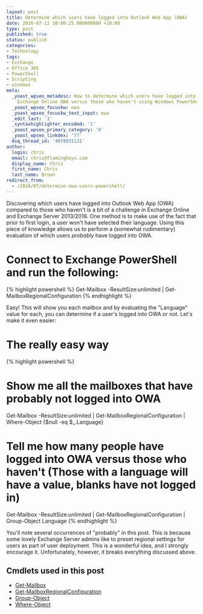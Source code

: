 ```yaml
---
layout: post
title: Determine which users have logged into Outlook Web App (OWA)
date: 2016-07-12 10:00:25.000000000 +10:00
type: post
published: true
status: publish
categories:
- Technology
tags:
- Exchange
- Office 365
- PowerShell
- Scripting
- windows
meta:
  _yoast_wpseo_metadesc: How to determine which users have logged into Exchange or
    Exchange Online OWA versus those who haven't using Windows PowerShell.
  _yoast_wpseo_focuskw: owa
  _yoast_wpseo_focuskw_text_input: owa
  _edit_last: '1'
  _syntaxhighlighter_encoded: '1'
  _yoast_wpseo_primary_category: '8'
  _yoast_wpseo_linkdex: '77'
  dsq_thread_id: '4978931131'
author:
  login: chris
  email: chris@flamingkeys.com
  display_name: Chris
  first_name: Chris
  last_name: Brown
redirect_from:
  - /2016/07/determine-owa-users-powershell/
---
```

Discovering which users have logged into Outlook Web App (OWA) compared to those who haven't is a bit of a challenge in Exchange Online and Exchange Server 2013/2016. One method is to make use of the fact that prior to first login, a user won't have selected their language. Using this piece of knowledge allows us to perform a (somewhat rudimentary) evaluation of which users *probably* have logged into OWA.

# Connect to Exchange PowerShell and run the following:

{% highlight powershell %}
Get-Mailbox -ResultSize:unlimited | Get-MailboxRegionalConfiguration
{% endhighlight %}

Easy! This will show you each mailbox and by evaluating the "Language" value for each, you can determine if a user's logged into OWA or not. Let's make it even easier:

# The really easy way

{% highlight powershell %}
# Show me all the mailboxes that have probably not logged into OWA
Get-Mailbox -ResultSize:unlimited | Get-MailboxRegionalConfiguration | Where-Object {$null -eq $_.Language} 
# Tell me how many people have logged into OWA versus those who haven't (Those with a language will have a value, blanks have not logged in)
Get-Mailbox -ResultSize:unlimited | Get-MailboxRegionalConfiguration | Group-Object Language
{% endhighlight %}

<div class="alert alert-warning" role="alert">You'll note several occurrences of "probably" in this post. This is because some lovely Exchange Server admins like to preset regional settings for users as part of user deployment. This is a wonderful idea, and I strongly encourage it. Unfortunately, however, it breaks everything discussed above.</div>

## Cmdlets used in this post

* [Get-Mailbox](https://technet.microsoft.com/en-us/library/bb123685(v=exchg.160).aspx)
* [Get-MailboxRegionalConfiguration](https://technet.microsoft.com/en-us/library/dd335163(v=exchg.160).aspx)
* [Group-Object](https://technet.microsoft.com/en-us/library/hh849907.aspx)
* [Where-Object](https://technet.microsoft.com/en-us/library/hh849715.aspx)
